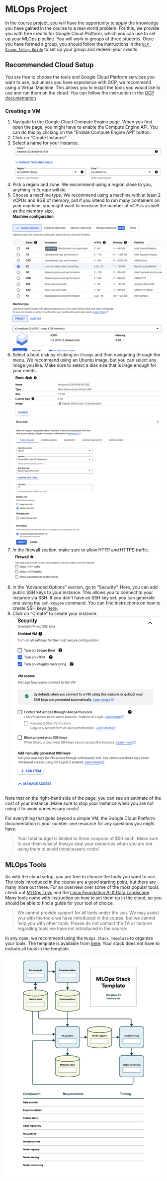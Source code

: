 # MLOps Project

In the course project, you will have the opportunity to apply the knowledge you have gained in the course to a real-world problem. For this, we provide you with free credits for Google Cloud Platform, which you can use to set up your MLOps pipeline. You will work in groups of three students. Once you have formed a group, you should follow the instructions in the [`GCP Group Setup Guide`](./create_group.md) to set up your group and redeem your credits.

## Recommended Cloud Setup

You are free to choose the tools and Google Cloud Platform services you want to use, but unless you have experience with GCP, we recommend using a Virtual Machine. This allows you to install the tools you would like to use and run them on the cloud. You can follow the instruction in the [GCP documentation](https://cloud.google.com/compute/docs/instances/create-start-instance#startinginstancewithimage)

### Creating a VM

1. Navigate to the Google Cloud Compute Engine page. When you first open the page, you might have to enable the Compute Engine API. You can do this by clicking on the "Enable Compute Engine API" button.
2. Click on “Create Instance”.
3. Select a name for your instance. ![name and region](imgs/name-region.png)
4. Pick a region and zone. We recommend using a region close to you, anything in Europe will do.
5. Choose a machine type. We recommend using a machine with at least 2 vCPUs and 8GB of memory, but if you intend to run many containers on your machine, you might want to increase the number of vCPUs as well as the memory size. ![machine type](imgs/machine.png)
6. Select a boot disk by clicking on `Change` and then navigating through the menu. We recommend using an Ubuntu image, but you can select any image you like. Make sure to select a disk size that is large enough for your needs. ![boot disk](imgs/boot-disk.png) ![boot disk menu](imgs/boot-disk-menu.png)
7. In the firewall section, make sure to allow HTTP and HTTPS traffic. ![firewall](imgs/firewall.png)
8. In the “Advanced Options” section, go to “Security”. Here, you can add public SSH keys to your instance. This allows you to connect to your instance via SSH. If you don't have an SSH key yet, you can generate one using the `ssh-keygen` command. You can find instructions on how to create SSH keys [here](https://docs.github.com/en/authentication/connecting-to-github-with-ssh/generating-a-new-ssh-key-and-adding-it-to-the-ssh-agent).
9. Click on “Create” to create your instance. ![ssh](imgs/ssh-keys.png)

Note that on the right-hand side of the page, you can see an estimate of the cost of your instance. Make sure to stop your instance when you are not using it to avoid unnecessary costs!

For everything that goes beyond a simple VM, the Google Cloud Platform documentation is your number one resource for any questions you might have.

> Your total budget is limited to three coupons of $50 each. Make sure to use them wisely! Always stop your resources when you are not using them to avoid unnecessary costs!

## MLOps Tools

As with the cloud setup, you are free to choose the tools you want to use. The tools introduced in the course are a good starting point, but there are many more out there. For an overview over some of the most popular tools, check out [MLOps Toys](https://mlops.toys/) and the [Linux Foundation AI & Data Landscape](https://landscape.lfai.foundation/). Many tools come with instruction on how to set them up in the cloud, so you should be able to find a guide for your tool of choice.

> We cannot provide support for all tools under the sun. We may assist you with the tools we have introduced in the course, but we cannot help you with other tools. Please do not contact the TA or lecturer regarding tools we have not introduced in the course.

In any case, we recommend using the `MLOps Stack Template` to organize your tools. The template is available from [here](https://valohai.com/blog/the-mlops-stack/). Your stack does not have to include all tools in the template.

![MLOps Stack Template](imgs/template.png)
